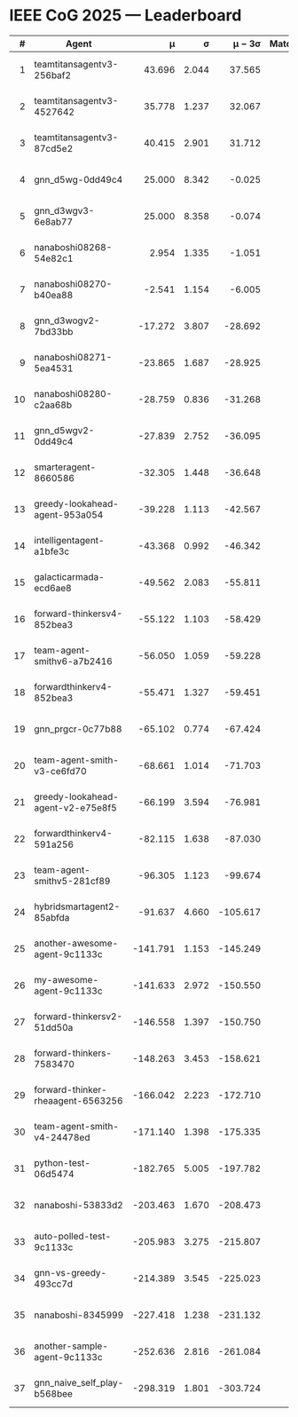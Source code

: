 # IEEE CoG 2025 — Leaderboard

| # | Agent | μ | σ | μ − 3σ | Matches | Updated |
|---:|---|---:|---:|---:|---:|---|
| 1 | teamtitansagentv3-256baf2 | 43.696 | 2.044 | 37.565 | 460 | 2025-08-28 17:06 |
| 2 | teamtitansagentv3-4527642 | 35.778 | 1.237 | 32.067 | 620 | 2025-08-28 17:06 |
| 3 | teamtitansagentv3-87cd5e2 | 40.415 | 2.901 | 31.712 | 660 | 2025-08-28 17:06 |
| 4 | gnn_d5wg-0dd49c4 | 25.000 | 8.342 | -0.025 | 20 | 2025-08-28 17:06 |
| 5 | gnn_d3wgv3-6e8ab77 | 25.000 | 8.358 | -0.074 | 60 | 2025-08-28 17:06 |
| 6 | nanaboshi08268-54e82c1 | 2.954 | 1.335 | -1.051 | 600 | 2025-08-28 17:06 |
| 7 | nanaboshi08270-b40ea88 | -2.541 | 1.154 | -6.005 | 760 | 2025-08-28 17:06 |
| 8 | gnn_d3wogv2-7bd33bb | -17.272 | 3.807 | -28.692 | 28 | 2025-08-28 17:06 |
| 9 | nanaboshi08271-5ea4531 | -23.865 | 1.687 | -28.925 | 840 | 2025-08-28 17:06 |
| 10 | nanaboshi08280-c2aa68b | -28.759 | 0.836 | -31.268 | 760 | 2025-08-28 17:06 |
| 11 | gnn_d5wgv2-0dd49c4 | -27.839 | 2.752 | -36.095 | 20 | 2025-08-28 17:06 |
| 12 | smarteragent-8660586 | -32.305 | 1.448 | -36.648 | 684 | 2025-08-28 17:06 |
| 13 | greedy-lookahead-agent-953a054 | -39.228 | 1.113 | -42.567 | 684 | 2025-08-28 17:06 |
| 14 | intelligentagent-a1bfe3c | -43.368 | 0.992 | -46.342 | 500 | 2025-08-28 17:06 |
| 15 | galacticarmada-ecd6ae8 | -49.562 | 2.083 | -55.811 | 640 | 2025-08-28 17:06 |
| 16 | forward-thinkersv4-852bea3 | -55.122 | 1.103 | -58.429 | 460 | 2025-08-28 17:06 |
| 17 | team-agent-smithv6-a7b2416 | -56.050 | 1.059 | -59.228 | 820 | 2025-08-28 17:06 |
| 18 | forwardthinkerv4-852bea3 | -55.471 | 1.327 | -59.451 | 478 | 2025-08-28 17:06 |
| 19 | gnn_prgcr-0c77b88 | -65.102 | 0.774 | -67.424 | 540 | 2025-08-28 17:06 |
| 20 | team-agent-smith-v3-ce6fd70 | -68.661 | 1.014 | -71.703 | 718 | 2025-08-28 17:06 |
| 21 | greedy-lookahead-agent-v2-e75e8f5 | -66.199 | 3.594 | -76.981 | 684 | 2025-08-28 17:06 |
| 22 | forwardthinkerv4-591a256 | -82.115 | 1.638 | -87.030 | 730 | 2025-08-28 17:06 |
| 23 | team-agent-smithv5-281cf89 | -96.305 | 1.123 | -99.674 | 520 | 2025-08-28 17:06 |
| 24 | hybridsmartagent2-85abfda | -91.637 | 4.660 | -105.617 | 728 | 2025-08-28 17:06 |
| 25 | another-awesome-agent-9c1133c | -141.791 | 1.153 | -145.249 | 560 | 2025-08-28 17:06 |
| 26 | my-awesome-agent-9c1133c | -141.633 | 2.972 | -150.550 | 600 | 2025-08-28 17:06 |
| 27 | forward-thinkersv2-51dd50a | -146.558 | 1.397 | -150.750 | 664 | 2025-08-28 17:06 |
| 28 | forward-thinkers-7583470 | -148.263 | 3.453 | -158.621 | 540 | 2025-08-28 17:06 |
| 29 | forward-thinker-rheaagent-6563256 | -166.042 | 2.223 | -172.710 | 724 | 2025-08-28 17:06 |
| 30 | team-agent-smith-v4-24478ed | -171.140 | 1.398 | -175.335 | 658 | 2025-08-28 17:06 |
| 31 | python-test-06d5474 | -182.765 | 5.005 | -197.782 | 560 | 2025-08-28 17:06 |
| 32 | nanaboshi-53833d2 | -203.463 | 1.670 | -208.473 | 600 | 2025-08-28 17:06 |
| 33 | auto-polled-test-9c1133c | -205.983 | 3.275 | -215.807 | 700 | 2025-08-28 17:06 |
| 34 | gnn-vs-greedy-493cc7d | -214.389 | 3.545 | -225.023 | 500 | 2025-08-28 17:06 |
| 35 | nanaboshi-8345999 | -227.418 | 1.238 | -231.132 | 600 | 2025-08-28 17:06 |
| 36 | another-sample-agent-9c1133c | -252.636 | 2.816 | -261.084 | 680 | 2025-08-28 17:06 |
| 37 | gnn_naive_self_play-b568bee | -298.319 | 1.801 | -303.724 | 420 | 2025-08-28 17:06 |
